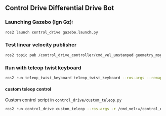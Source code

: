 ## Control Drive Differential Drive Bot

### Launching Gazebo (Ign Gz): 
```bash
ros2 launch control_drive gazebo.launch.py
```

### Test linear velocity publisher

``` bash
ros2 topic pub /control_drive_controller/cmd_vel_unstamped geometry_msgs/msg/Twist "{linear: {x: 1.0, y: 0.0, z: 0.0}, angular: {x: 0.0, y: 0.0, z: 0.5}}"\
```

### Run with teleop twist keyboard 

```bash
ros2 run teleop_twist_keyboard teleop_twist_keyboard --ros-args --remap cmd_vel:=/control_drive_controller/cmd_vel_unstamped
```

#### custom teleop control

Custom control script in `control_drive/custom_teleop.py`

```bash
ros2 run control_drive custom_teleop --ros-args -r /cmd_vel:=/control_drive_controller/cmd_vel_unstamped
```

